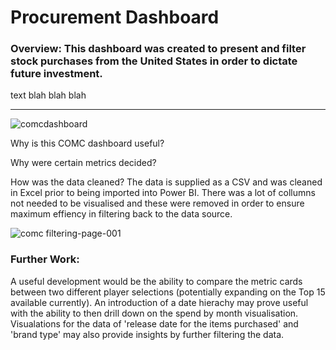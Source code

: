 # Procurement Dashboard
### Overview: This dashboard was created to present and filter stock purchases from the United States in order to dictate future investment.

text blah blah blah

----

![comcdashboard](https://user-images.githubusercontent.com/99413257/157911597-5b79de59-717c-4b7b-8358-e62741b9a855.gif)


Why is this COMC dashboard useful? 

Why were certain metrics decided?

How was the data cleaned? The data is supplied as a CSV and was cleaned in Excel prior to being imported into Power BI. There was a lot of collumns not needed to be visualised and these were removed in order to ensure maximum effiency in filtering back to the data source. 

![comc filtering-page-001](https://user-images.githubusercontent.com/99413257/157269295-779d2dbe-17e2-42c1-9fdf-1a3abf311814.jpg)


### Further Work:
A useful development would be the ability to compare the metric cards between two different player selections (potentially expanding on the Top 15 available currently).
An introduction of a date hierachy may prove useful with the ability to then drill down on the spend by month visualisation. 
Visualations for the data of 'release date for the items purchased' and 'brand type' may also provide insights by further filtering the data. 

